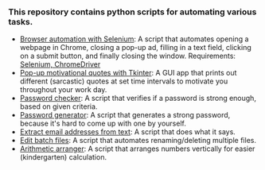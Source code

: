 ### This repository contains python scripts for automating various tasks.

- [Browser automation with Selenium](https://github.com/lorenanda/task-automation/blob/master/browser_automation.py): A script that automates opening a webpage in Chrome, closing a pop-up ad, filling in a text field, clicking on a submit button, and finally closing the window. Requirements: [Selenium, ChromeDriver](https://selenium-python.readthedocs.io/installation.html) 
- [Pop-up motivational quotes with Tkinter](https://github.com/lorenanda/task-automation/blob/master/work_motivation_reminder.py): A GUI app that prints out different (sarcastic) quotes at set time intervals to motivate you throughout your work day.
- [Password checker](https://github.com/lorenanda/task-automation/blob/master/strong_password.py): A script that verifies if a password is strong enough, based on given criteria.
- [Password generator](https://github.com/lorenanda/task-automation/blob/master/password_generator.py): A script that generates a strong password, because it's hard to come up with one by yourself.
- [Extract email addresses from text](https://github.com/lorenanda/task-automation/blob/master/extract_email.py): A script that does what it says.
- [Edit batch files](https://github.com/lorenanda/task-automation/blob/master/rename_images.py): A script that automates renaming/deleting multiple files.
- [Arithmetic arranger](https://github.com/lorenanda/task-automation/tree/master/arithmetic_arranger): A script that arranges numbers vertically for easier (kindergarten) calculation.
